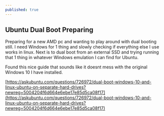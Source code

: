 ```yaml
---
published: true
---
```

## Ubuntu Dual Boot Preparing

Preparing for a new AMD pc and wanting to play around with dual booting still. I need Windows for 1 thing and slowly checking if everything else I use works in linux. Next is to dual boot from an external SSD and trying running that 1 thing in whatever Windows emulation I can find for Ubuntu.  

Found this nice guide that sounds like it doesnt mess with the original Windows 10 I have installed.  

[https://askubuntu.com/questions/726972/dual-boot-windows-10-and-linux-ubuntu-on-separate-hard-drives?newreg=5004204f6d664e6ebe17e85d5ca08f17](https://askubuntu.com/questions/726972/dual-boot-windows-10-and-linux-ubuntu-on-separate-hard-drives?newreg=5004204f6d664e6ebe17e85d5ca08f17)
